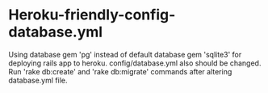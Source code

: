 # Heroku-friendly-config-database.yml

Using database gem 'pg' instead of default database gem 'sqlite3' for deploying rails app to heroku.
config/database.yml also should be changed.
Run 'rake db:create' and 'rake db:migrate' commands after altering database.yml file.
 
